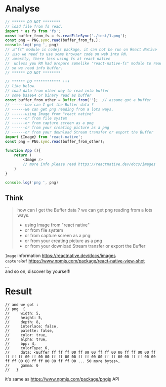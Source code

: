 # Analyse

```ts
// ****** DO NOT ********
// load file from fs read. 
import * as fs from 'fs';
const buffer_from_fs = fs.readFileSync('./test/1.png');
const png = PNG.sync.read(buffer_from_fs,);
console.log('png ', png)
// ⚠️"fs" module is nodejs package, it can not be run on React Native
// ⚠️so we need to use some browser code on web into RN.
// ⚠️mostly, there less using fs at react native 
//  unless you RN had prepare somelike "react-native-fs" module to read file.
// so we read info buffer.
// ****** DO NOT ********
```

```ts
// ****** DO ************ ⬇️⬇️⬇️
// like below.
// load data from other way to read into buffer
// some base64 or binary read as buffer
const buffer_from_other = Buffer.from('');  // assume got a buffer
// ------how can I get the Buffer data ? 
// ------we can get png reading from a lots ways.
// ------using Image from "react native" 
// ------or from file system
// ------or from capture screen as a png
// ------or from your creating picture as a png
// ------or from your download Stream transfer or export the Buffer
import {Image} from 'react-native';
const png = PNG.sync.read(buffer_from_other);

function App (){
    return (
        <Image /> 
        // more info please read https://reactnative.dev/docs/images
    )
}

console.log('png ', png)
```

## Think 

> how can I get the Buffer data ? 
> we can get png reading from a lots ways.
> - using Image from "react native" 
> - or from file system
> - or from capture screen as a png
> - or from your creating picture as a png
> - or from your download Stream transfer or export the Buffer

`Image` information https://reactnative.dev/docs/images  
`captureRef` https://www.npmjs.com/package/react-native-view-shot  
...  
and so on, discover by yourself!

# Result

```
// and we got :
// png  {
//     width: 5,
//     height: 5,
//     depth: 8,
//     interlace: false,
//     palette: false,
//     color: true,
//     alpha: true,
//     bpp: 4,
//     colorType: 6,
//     data: <Buffer ff ff ff 00 ff 00 00 ff ff 00 00 ff ff 00 00 ff ff ff ff 00 ff 00 00 ff ff 00 00 ff ff 00 00 ff ff 00 00 ff ff 00 00 ff ff 00 00 ff ff 00 00 ff ff 00 ... 50 more bytes>,
//     gamma: 0
//   }
```

it's same as https://www.npmjs.com/package/pngjs API
